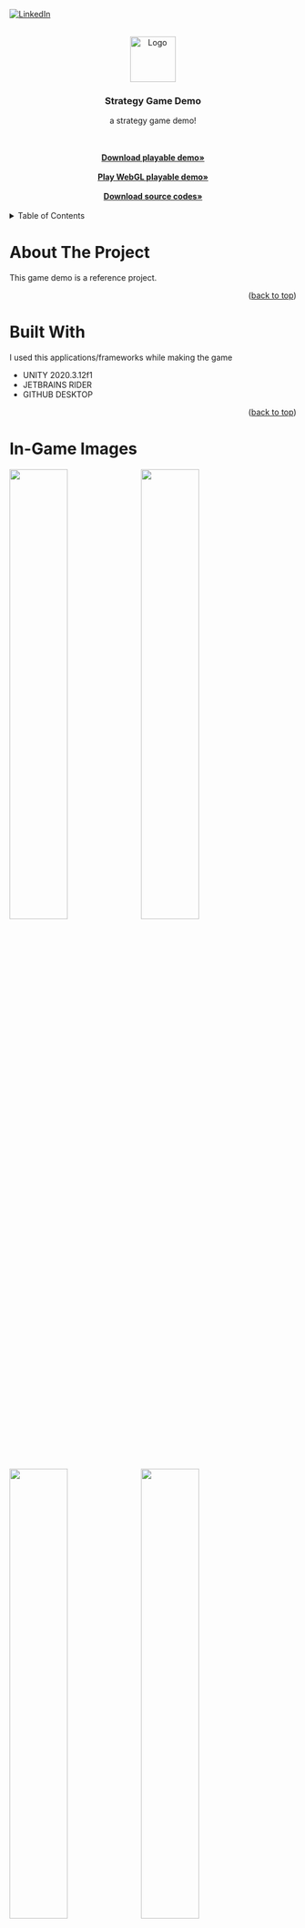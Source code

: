<!-- Improved compatibility of back to top link: See: https://github.com/othneildrew/Best-README-Template/pull/73 -->
<a name="readme-top"></a>
<!--
*** Thanks for checking out the Best-README-Template. If you have a suggestion
*** that would make this better, please fork the repo and create a pull request
*** or simply open an issue with the tag "enhancement".
*** Don't forget to give the project a star!
*** Thanks again! Now go create something AMAZING! :D
-->



<!-- PROJECT SHIELDS -->
<!--
*** I'm using markdown "reference style" links for readability.
*** Reference links are enclosed in brackets [ ] instead of parentheses ( ).
*** See the bottom of this document for the declaration of the reference variables
*** for contributors-url, forks-url, etc. This is an optional, concise syntax you may use.
*** https://www.markdownguide.org/basic-syntax/#reference-style-links
-->
[![LinkedIn][linkedin-shield]][linkedin-url]


<!-- PROJECT LOGO -->
<br />
<div align="center">
  <a href="https://www.linkedin.com/in/furkan-nebio%C4%9Flu-257b411b7/">
    <img src="https://i.ibb.co/CHcCRtB/Logo.png" alt="Logo" width="80" height="80">
  </a>

  <h3 align="center">Strategy Game Demo</h3>

  <p align="center">
   a strategy game demo!
      </p>
    <br />
    <br />
    <a href="https://github.com/forawolf42/Strategy-Game-Demo/releases/tag/Publish"><strong>Download playable demo»</strong></a>
    <br />
    <br />
        <a href="https://forawolf42.github.io/Strategy-Game-Webgl/"><strong>Play WebGL playable demo»</strong></a>
    <br />
    <br />
        <a href="https://github.com/forawolf42/Strategy-Game-Demo/releases/tag/Publish"><strong>Download source codes»</strong></a>
    <br />
    <br />

</div>



<!-- TABLE OF CONTENTS -->
<details>
  <summary>Table of Contents</summary>
  <ol>
    <li>
      <a href="#about-the-project">About The Project</a>
    </li>
     <li>
      <a href="#built-with">Built With</a>
    </li>
     <li>
      <a href="#in-game-images">In-game Images</a>
    </li>
    <li>
      <a href="#in-game-algorithms">In-game Algorithms</a>
    </li>
    <li><a href="#draw-call">Draw-call</a></li>
    <li><a href="#design">Design</a></li>
    <li><a href="#contact">Contact</a></li>
  </ol>
</details>



<!-- ABOUT THE PROJECT -->
# About The Project

This game demo is a reference project.

<p align="right">(<a href="#readme-top">back to top</a>)</p>



# Built With

I used this applications/frameworks while making the game

* UNITY 2020.3.12f1
* JETBRAINS RIDER
* GITHUB DESKTOP

<p align="right">(<a href="#readme-top">back to top</a>)</p>

# In-Game Images

<img src="https://user-images.githubusercontent.com/76211809/209449831-23840cce-f3ce-46a5-9bd7-3f0591703bfd.gif" width="45%"></img> <img src="https://user-images.githubusercontent.com/76211809/209449832-5eaa5ead-2f80-41a8-bdb1-f6d2f68f7510.gif" width="45%"></img> <img src="https://user-images.githubusercontent.com/76211809/209449829-80710c3e-b243-4c09-ac56-09774d5be037.gif" width="45%"></img> <img src="https://user-images.githubusercontent.com/76211809/209449833-6fed5ca2-65cc-440b-b8d6-fd653d7b75c0.gif" width="45%"></img> 


<!-- GETTING STARTED -->
# In-game Algorithms

## A* PathFinding

A* Pathfinding is an algorithm used to efficiently find a path from a starting point to a goal in a graph or a grid. It works by continuously evaluating the estimated cost to reach the goal from each possible next step and choosing the path with the lowest estimated cost until the goal is reached.

<img src="https://user-images.githubusercontent.com/76211809/209449863-2a857ced-d8aa-4ee6-b5d3-36805e14f02a.gif" width="45%"></img> <img src="https://user-images.githubusercontent.com/76211809/209449864-277f7eba-bcf9-4a7b-9865-14cee0e2118e.gif" width="45%"></img> 


## Draw Call

![a3](https://user-images.githubusercontent.com/76211809/209449914-7eaf6faa-065d-4947-91b8-610b557d02e6.gif)

## DESIGN
### Polymorphism
### Inheritance
### S-O-L-I-D
### Factory
### Singleton
### Publish And Subscribe
### MVC (MVVM)

<p align="right">(<a href="#readme-top">back to top</a>)</p>


<!-- CONTACT -->
## Contact

Furkan Nebioğlu - ttfurkaneb@gmail.com


Project Link: [https://github.com/forawolf42/Strategy-Game-Demo](https://github.com/forawolf42/Strategy-Game-Demo)

<p align="right">(<a href="#readme-top">back to top</a>)</p>


[linkedin-shield]: https://img.shields.io/badge/-LinkedIn-black.svg?style=for-the-badge&logo=linkedin&colorB=555
[linkedin-url]: https://www.linkedin.com/in/furkan-nebio%C4%9Flu-257b411b7/
